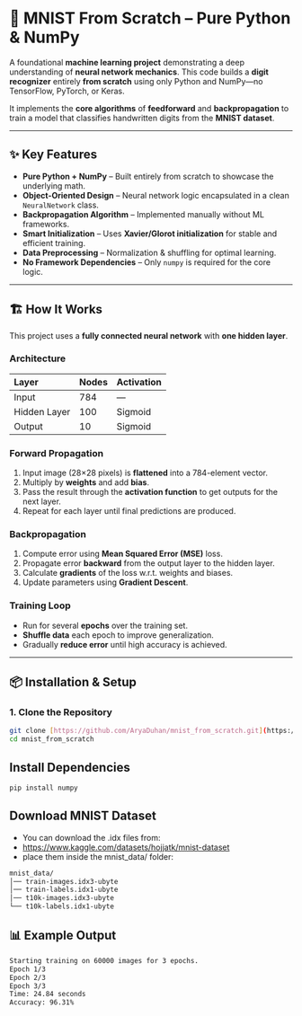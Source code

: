 # 🧠 MNIST From Scratch – Pure Python & NumPy

A foundational **machine learning project** demonstrating a deep understanding of **neural network mechanics**. This code builds a **digit recognizer** entirely **from scratch** using only Python and NumPy—no TensorFlow, PyTorch, or Keras.

It implements the **core algorithms** of **feedforward** and **backpropagation** to train a model that classifies handwritten digits from the **MNIST dataset**.

---

## ✨ Key Features

-   **Pure Python + NumPy** – Built entirely from scratch to showcase the underlying math.
-   **Object-Oriented Design** – Neural network logic encapsulated in a clean `NeuralNetwork` class.
-   **Backpropagation Algorithm** – Implemented manually without ML frameworks.
-   **Smart Initialization** – Uses **Xavier/Glorot initialization** for stable and efficient training.
-   **Data Preprocessing** – Normalization & shuffling for optimal learning.
-   **No Framework Dependencies** – Only `numpy` is required for the core logic.

---

## 🏗 How It Works

This project uses a **fully connected neural network** with **one hidden layer**.

### **Architecture**

| Layer        | Nodes | Activation |
| :----------- | :---- | :--------- |
| Input        | 784   | —          |
| Hidden Layer | 100   | Sigmoid    |
| Output       | 10    | Sigmoid    |



### **Forward Propagation**

1.  Input image (28×28 pixels) is **flattened** into a 784-element vector.
2.  Multiply by **weights** and add **bias**.
3.  Pass the result through the **activation function** to get outputs for the next layer.
4.  Repeat for each layer until final predictions are produced.

### **Backpropagation**

1.  Compute error using **Mean Squared Error (MSE)** loss.
2.  Propagate error **backward** from the output layer to the hidden layer.
3.  Calculate **gradients** of the loss w.r.t. weights and biases.
4.  Update parameters using **Gradient Descent**.

### **Training Loop**

-   Run for several **epochs** over the training set.
-   **Shuffle data** each epoch to improve generalization.
-   Gradually **reduce error** until high accuracy is achieved.

---

## 📦 Installation & Setup

### **1. Clone the Repository**

```bash
git clone [https://github.com/AryaDuhan/mnist_from_scratch.git](https://github.com/AryaDuhan/mnist_from_scratch.git)
cd mnist_from_scratch
```

## Install Dependencies
```bash
pip install numpy
```

## Download MNIST Dataset
- You can download the .idx files from:
- https://www.kaggle.com/datasets/hojjatk/mnist-dataset
- place them inside the mnist_data/ folder:

```bash
mnist_data/
│── train-images.idx3-ubyte
│── train-labels.idx1-ubyte
│── t10k-images.idx3-ubyte
└── t10k-labels.idx1-ubyte
```

## 📊 Example Output
```bash
Starting training on 60000 images for 3 epochs.
Epoch 1/3
Epoch 2/3
Epoch 3/3
Time: 24.84 seconds
Accuracy: 96.31%
```
